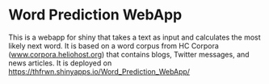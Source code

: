 Word Prediction WebApp
========================

This is a webapp for shiny that takes a text as input and calculates the most likely next word. It is based on a word corpus from HC Corpora (www.corpora.heliohost.org) that contains blogs, Twitter messages, and news articles. It is deployed on https://thfrwn.shinyapps.io/Word_Prediction_WebApp/
